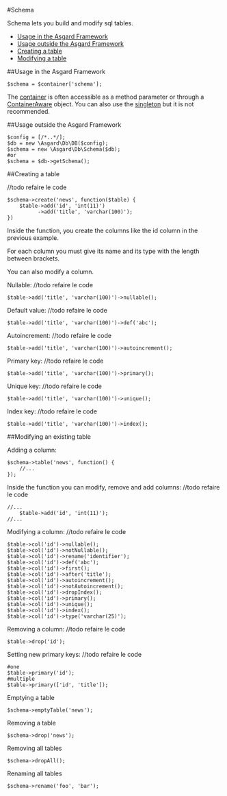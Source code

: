 #Schema

Schema lets you build and modify sql tables.

- [Usage in the Asgard Framework](#usage-asgard)
- [Usage outside the Asgard Framework](#usage-outside)
- [Creating a table](#create)
- [Modifying a table](#modify)

<a name="usage-asgard"></a>
##Usage in the Asgard Framework

	$schema = $container['schema'];
	
The [container](docs/container) is often accessible as a method parameter or through a [ContainerAware](docs/container#containeraware) object. You can also use the [singleton](docs/container#usage-outside) but it is not recommended.

<a name="usage-outside"></a>
##Usage outside the Asgard Framework

	$config = [/*..*/];
	$db = new \Asgard\Db\DB($config);
	$schema = new \Asgard\Db\Schema($db);
	#or
	$schema = $db->getSchema();

<a name="create"></a>
##Creating a table

//todo refaire le code

	$schema->create('news', function($table) {
		$table->add('id', 'int(11)')
		      ->add('title', 'varchar(100)');
	})

Inside the function, you create the columns like the id column in the previous example.

For each column you must give its name and its type with the length between brackets.

You can also modify a column.

Nullable:
//todo refaire le code

	$table->add('title', 'varchar(100)')->nullable();

Default value:
//todo refaire le code

	$table->add('title', 'varchar(100)')->def('abc');

Autoincrement:
//todo refaire le code

	$table->add('title', 'varchar(100)')->autoincrement();

Primary key:
//todo refaire le code

	$table->add('title', 'varchar(100)')->primary();

Unique key:
//todo refaire le code

	$table->add('title', 'varchar(100)')->unique();

Index key:
//todo refaire le code

	$table->add('title', 'varchar(100)')->index();

<a name="modify"></a>
##Modifying an existing table

Adding a column:

	$schema->table('news', function() {
		//...
	});

Inside the function you can modify, remove and add columns:
//todo refaire le code

	//...
		$table->add('id', 'int(11)');
	//...

Modifying a column:
//todo refaire le code

	$table->col('id')->nullable();
	$table->col('id')->notNullable();
	$table->col('id')->rename('identifier');
	$table->col('id')->def('abc');
	$table->col('id')->first();
	$table->col('id')->after('title');
	$table->col('id')->autoincrement();
	$table->col('id')->notAutoincrement();
	$table->col('id')->dropIndex();
	$table->col('id')->primary();
	$table->col('id')->unique();
	$table->col('id')->index();
	$table->col('id')->type('varchar(25)');

Removing a column:
//todo refaire le code

	$table->drop('id');

Setting new primary keys:
//todo refaire le code

	#one
	$table->primary('id');
	#multiple
	$table->primary(['id', 'title']);

Emptying a table

	$schema->emptyTable('news');

Removing a table

	$schema->drop('news');

Removing all tables

	$schema->dropAll();

Renaming all tables

	$schema->rename('foo', 'bar');